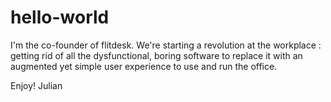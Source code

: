 # hello-world

I'm the co-founder of flitdesk. We're starting a revolution at the workplace : getting rid of all the dysfunctional, boring software to replace it with an augmented yet simple user experience to use and run the office. 

Enjoy!
Julian
